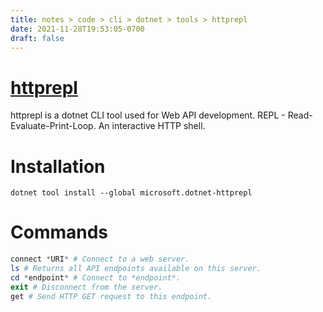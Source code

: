 ```yaml
---
title: notes > code > cli > dotnet > tools > httprepl
date: 2021-11-28T19:53:05-0700
draft: false
---
```

# [httprepl](https://aka.ms/http-repl-doc)
httprepl is a dotnet CLI tool used for Web API development.
REPL - Read-Evaluate-Print-Loop.
An interactive HTTP shell.

# Installation
`dotnet tool install --global microsoft.dotnet-httprepl`
# 
# Commands
```powershell
connect *URI* # Connect to a web server.
ls # Returns all API endpoints available on this server.
cd *endpoint* # Connect to *endpoint*.
exit # Disconnect from the server.
get # Send HTTP GET request to this endpoint.
```
